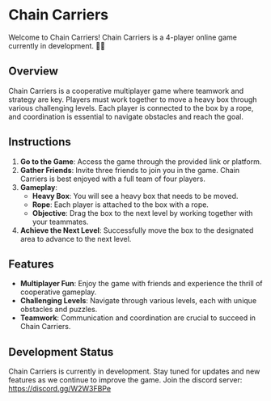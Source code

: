 # Chain Carriers

Welcome to Chain Carriers! Chain Carriers is a 4-player online game currently in development. 🔧🔨

## Overview

Chain Carriers is a cooperative multiplayer game where teamwork and strategy are key. Players must work together to move a heavy box through various challenging levels. Each player is connected to the box by a rope, and coordination is essential to navigate obstacles and reach the goal.

## Instructions

1. **Go to the Game**: Access the game through the provided link or platform.
2. **Gather Friends**: Invite three friends to join you in the game. Chain Carriers is best enjoyed with a full team of four players.
3. **Gameplay**:
   - **Heavy Box**: You will see a heavy box that needs to be moved.
   - **Rope**: Each player is attached to the box with a rope.
   - **Objective**: Drag the box to the next level by working together with your teammates.
4. **Achieve the Next Level**: Successfully move the box to the designated area to advance to the next level.

## Features

- **Multiplayer Fun**: Enjoy the game with friends and experience the thrill of cooperative gameplay.
- **Challenging Levels**: Navigate through various levels, each with unique obstacles and puzzles.
- **Teamwork**: Communication and coordination are crucial to succeed in Chain Carriers.

## Development Status

Chain Carriers is currently in development. Stay tuned for updates and new features as we continue to improve the game.
Join the discord server: https://discord.gg/W2W3FBPe
